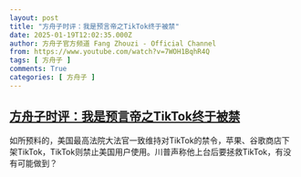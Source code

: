 ```yaml
---
layout: post
title: "方舟子时评：我是预言帝之TikTok终于被禁"
date: 2025-01-19T12:02:35.000Z
author: 方舟子官方频道 Fang Zhouzi - Official Channel
from: https://www.youtube.com/watch?v=7WOH1BqhR4Q
tags: [ 方舟子 ]
comments: True
categories: [ 方舟子 ]
---
```

<!--1737288155000-->
[方舟子时评：我是预言帝之TikTok终于被禁](https://www.youtube.com/watch?v=7WOH1BqhR4Q)
------

<div>
如所预料的，美国最高法院大法官一致维持对TikTok的禁令，苹果、谷歌商店下架TikTok，TikTok则禁止美国用户使用。川普声称他上台后要拯救TikTok，有没有可能做到？
</div>
